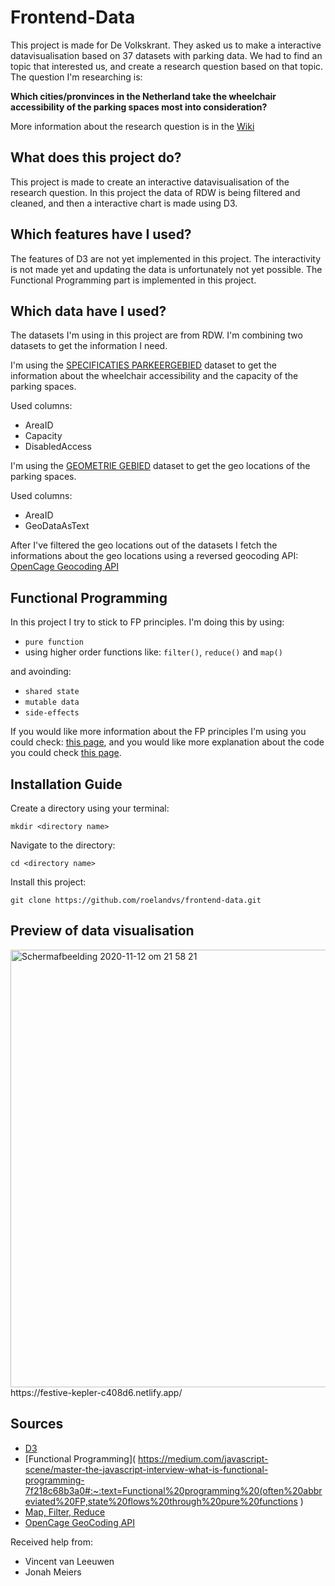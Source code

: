 # Frontend-Data
This project is made for De Volkskrant. They asked us to make a interactive datavisualisation based on 37 datasets with parking data. We had to find an topic that interested us, and create a research question based on that topic. The question I'm researching is:   

**Which cities/pronvinces in the Netherland take the wheelchair accessibility of the parking spaces most into consideration?**

More information about the research question is in the [Wiki](https://github.com/roelandvs/frontend-data/wiki/Concept)

## What does this project do?
This project is made to create an interactive datavisualisation of the research question. In this project the data of RDW is being filtered and cleaned, and then a interactive chart is made using D3.

## Which features have I used?
The features of D3 are not yet implemented in this project. The interactivity is not made yet and updating the data is unfortunately not yet possible. The Functional Programming part is implemented in this project.

## Which data have I used?
The datasets I'm using in this project are from RDW. I'm combining two datasets to get the information I need.

I'm using the [SPECIFICATIES PARKEERGEBIED](https://opendata.rdw.nl/Parkeren/Open-Data-Parkeren-SPECIFICATIES-PARKEERGEBIED/b3us-f26s) dataset to get the information about the wheelchair accessibility and the capacity of the parking spaces.

Used columns:
- AreaID
- Capacity
- DisabledAccess

I'm using the [GEOMETRIE GEBIED](https://opendata.rdw.nl/Parkeren/Open-Data-Parkeren-GEOMETRIE-GEBIED/nsk3-v9n7) dataset to get the geo locations of the parking spaces.

Used columns:
- AreaID
- GeoDataAsText

After I've filtered the geo locations out of the datasets I fetch the informations about the geo locations using a reversed geocoding API: [OpenCage Geocoding API](https://opencagedata.com/api)

## Functional Programming
In this project I try to stick to FP principles. I'm doing this by using:
- `pure function`
- using higher order functions like: `filter()`, `reduce()` and `map()`

and avoinding:
- `shared state`
- `mutable data`
- `side-effects`

If you would like more information about the FP principles I'm using you could check: [this page](rontend-data/wiki/Functional-Programming), and you would like more explanation about the code you could check [this page](https://github.com/roelandvs/frontend-data/wiki/Cleaning-the-Data).

## Installation Guide
Create a directory using your terminal:
```
mkdir <directory name>
```

Navigate to the directory:
```
cd <directory name>
```

Install this project:
```
git clone https://github.com/roelandvs/frontend-data.git
```

## Preview of data visualisation
<img width="700" alt="Schermafbeelding 2020-11-12 om 21 58 21" src="https://user-images.githubusercontent.com/59770136/98995976-75ce9f00-2532-11eb-9074-a59d2339ca48.png">  
https://festive-kepler-c408d6.netlify.app/

## Sources
- [D3](https://www.youtube.com/watch?v=NlBt-7PuaLk&ab_channel=CurranKelleher)
- [Functional Programming]( https://medium.com/javascript-scene/master-the-javascript-interview-what-is-functional-programming-7f218c68b3a0#:~:text=Functional%20programming%20(often%20abbreviated%20FP,state%20flows%20through%20pure%20functions )
- [Map, Filter, Reduce](https://developer.mozilla.org/nl/docs/Web/JavaScript/Reference/Global_Objects/Array/filter)
- [OpenCage GeoCoding API](https://opencagedata.com/api)

Received help from:
- Vincent van Leeuwen
- Jonah Meiers
